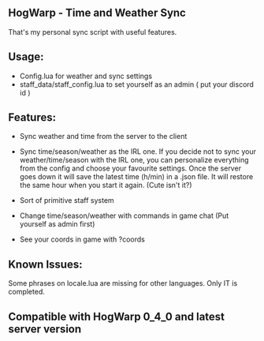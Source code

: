 HogWarp - Time and Weather Sync
--
That's my personal sync script with useful features. 

Usage:
--
- Config.lua for weather and sync settings
- staff_data/staff_config.lua to set yourself as an admin ( put your discord id )

Features:
--
- Sync weather and time from the server to the client
- Sync time/season/weather as the IRL one.
If you decide not to sync your weather/time/season with the IRL one, you can personalize everything from the config and choose your favourite settings. Once the server goes down it will save the latest time (h/min) in a .json file. It will restore the same hour when you start it again. (Cute isn't it?)

- Sort of primitive staff system
- Change time/season/weather with commands in game chat (Put yourself as admin first)
- See your coords in game with ?coords

Known Issues:
--
Some phrases on locale.lua are missing for other languages. Only IT is completed.

Compatible with HogWarp 0_4_0 and latest server version
--
